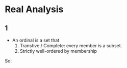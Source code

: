# Real Analysis
## 1
* An ordinal is a set that
	1. Transtive / Complete: every member is a subset.
	2. Strictly well-ordered by membership

So: 